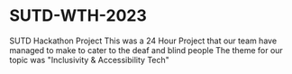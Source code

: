# SUTD-WTH-2023
SUTD Hackathon Project
This was a 24 Hour Project that our team have managed to make to cater to the deaf and blind people
The theme for our topic was "Inclusivity & Accessibility Tech"

